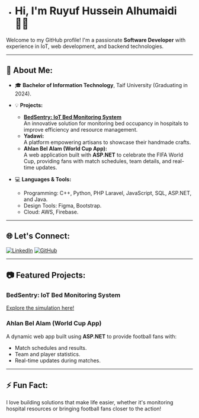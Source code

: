 - # Hi, I'm Ruyuf Hussein Alhumaidi 👩‍💻  

Welcome to my GitHub profile! I'm a passionate **Software Developer** with experience in IoT, web development, and backend technologies.  

---

## 🚀 About Me:  
- 🎓 **Bachelor of Information Technology**, Taif University (Graduating in 2024).  
- 💡 **Projects:**  
  - **[BedSentry: IoT Bed Monitoring System](https://wokwi.com/projects/394121845755425793)**  
    An innovative solution for monitoring bed occupancy in hospitals to improve efficiency and resource management.  
  - **Yadawi:**  
    A platform empowering artisans to showcase their handmade crafts.  
  - **Ahlan Bel Alam (World Cup App):**  
    A web application built with **ASP.NET** to celebrate the FIFA World Cup, providing fans with match schedules, team details, and real-time updates.  

- 💻 **Languages & Tools:**  
  - Programming: C++, Python, PHP Laravel, JavaScript, SQL, ASP.NET, and Java.  
  - Design Tools: Figma, Bootstrap.  
  - Cloud: AWS, Firebase.  

---

## 🌐 Let's Connect:  
[![LinkedIn](https://img.shields.io/badge/LinkedIn-Profile-blue?logo=linkedin&logoColor=white)](https://www.linkedin.com/in/reyoofhussein/)
[![GitHub](https://img.shields.io/badge/GitHub-Profile-black?logo=github&logoColor=white)](https://github.com/Reyoof11)  

---

## 📷 Featured Projects:  

### **BedSentry: IoT Bed Monitoring System**  
[Explore the simulation here!](https://wokwi.com/projects/394121845755425793)  

### **Ahlan Bel Alam (World Cup App)**  
A dynamic web app built using **ASP.NET** to provide football fans with:  
- Match schedules and results.  
- Team and player statistics.  
- Real-time updates during matches.  

---

## ⚡ Fun Fact:  
I love building solutions that make life easier, whether it's monitoring hospital resources or bringing football fans closer to the action!  
